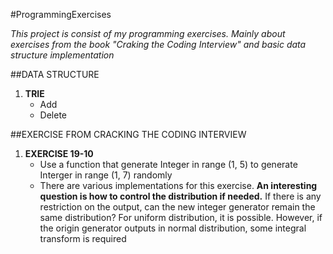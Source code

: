 #ProgrammingExercises

*This project is consist of my programming exercises. Mainly about exercises from the book "Craking the Coding Interview" and basic data structure implementation*

##DATA STRUCTURE

1. **TRIE**
    - Add
    - Delete

##EXERCISE FROM CRACKING THE CODING INTERVIEW

1. **EXERCISE 19-10**
    - Use a function that generate Integer in range (1, 5) to generate Interger in range (1, 7) randomly
    - There are various implementations for this exercise. **An interesting question is how to control the distribution if needed.** If there is any restriction on the output, can the new integer generator remain the same distribution? For uniform distribution, it is possible. However, if the origin generator outputs in normal distribution, some integral transform is required
